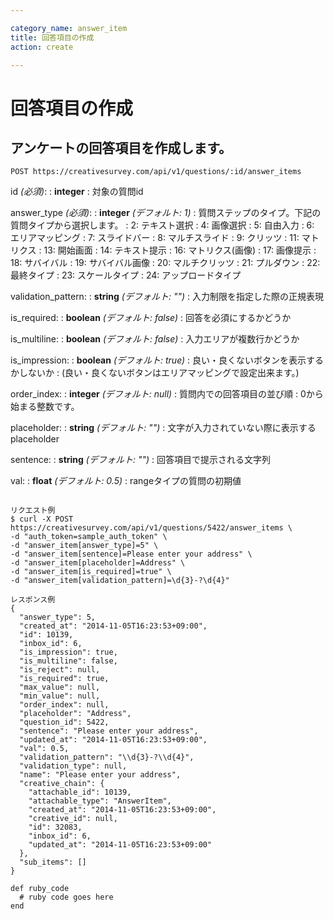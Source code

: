 ```yaml
---

category_name: answer_item
title: 回答項目の作成
action: create

---
```


# 回答項目の作成

## アンケートの回答項目を作成します。

`POST https://creativesurvey.com/api/v1/questions/:id/answer_items`

id _(必須)_:
: __integer__
: 対象の質問id

answer_type _(必須)_:
: __integer__ _(デフォルト: 1)_
: 質問ステップのタイプ。下記の質問タイプから選択します。
: 2: テキスト選択
: 4: 画像選択
: 5: 自由入力
: 6: エリアマッピング
: 7: スライドバー
: 8: マルチスライド
: 9: クリッツ
: 11: マトリクス
: 13: 開始画面
: 14: テキスト提示
: 16: マトリクス(画像)
: 17: 画像提示
: 18: サバイバル
: 19: サバイバル画像
: 20: マルチクリッツ
: 21: プルダウン
: 22: 最終タイプ
: 23: スケールタイプ
: 24: アップロードタイプ

validation_pattern:
: __string__ _(デフォルト: "")_
: 入力制限を指定した際の正規表現

is_required:
: __boolean__ _(デフォルト: false)_
: 回答を必須にするかどうか

is_multiline:
: __boolean__ _(デフォルト: false)_
: 入力エリアが複数行かどうか

is_impression:
: __boolean__ _(デフォルト: true)_
: 良い・良くないボタンを表示するかしないか
: (良い・良くないボタンはエリアマッピングで設定出来ます。)

order_index:
: __integer__ _(デフォルト: null)_
: 質問内での回答項目の並び順
: 0から始まる整数です。

placeholder:
: __string__ _(デフォルト: "")_
: 文字が入力されていない際に表示するplaceholder

sentence:
: __string__ _(デフォルト: "")_
: 回答項目で提示される文字列

val:
: __float__ _(デフォルト: 0.5)_
: rangeタイプの質問の初期値

~~~

リクエスト例
$ curl -X POST https://creativesurvey.com/api/v1/questions/5422/answer_items \
-d "auth_token=sample_auth_token" \
-d "answer_item[answer_type]=5" \
-d "answer_item[sentence]=Please enter your address" \
-d "answer_item[placeholder]=Address" \
-d "answer_item[is_required]=true" \
-d "answer_item[validation_pattern]=\d{3}-?\d{4}"

レスポンス例
{
  "answer_type": 5,
  "created_at": "2014-11-05T16:23:53+09:00",
  "id": 10139,
  "inbox_id": 6,
  "is_impression": true,
  "is_multiline": false,
  "is_reject": null,
  "is_required": true,
  "max_value": null,
  "min_value": null,
  "order_index": null,
  "placeholder": "Address",
  "question_id": 5422,
  "sentence": "Please enter your address",
  "updated_at": "2014-11-05T16:23:53+09:00",
  "val": 0.5,
  "validation_pattern": "\\d{3}-?\\d{4}",
  "validation_type": null,
  "name": "Please enter your address",
  "creative_chain": {
    "attachable_id": 10139,
    "attachable_type": "AnswerItem",
    "created_at": "2014-11-05T16:23:53+09:00",
    "creative_id": null,
    "id": 32083,
    "inbox_id": 6,
    "updated_at": "2014-11-05T16:23:53+09:00"
  },
  "sub_items": []
}

~~~

~~~
def ruby_code
  # ruby code goes here
end
~~~


